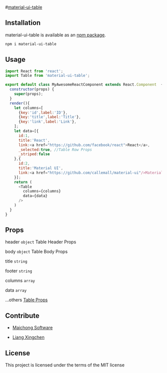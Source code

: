#[material-ui-table](https://github.com/maichong/material-ui-table)

## Installation

material-ui-table is available as an [npm package](https://www.npmjs.org/package/material-ui-table).

```sh
npm i material-ui-table
```

## Usage

```js
import React from 'react';
import Table from 'material-ui-table';

export default class MyAwesomeReactComponent extends React.Component  {
  constructor(props) {
    super(props);
  }
  render(){
    let columns=[
      {key:'id',label:'ID'},
      {key:'title',label:'Title'},
      {key:'link',label:'Link'},
    ];
    let data=[{
      id:1,
      title:'React',
      link:<a href="https://github.com/facebook/react">React</a>,
      _selected:true, //Table Row Props
      _striped:false
    },{
      id:2,
      title:'Material UI',
      link:<a href="https://github.com/callemall/material-ui"/>Material UI</a>
    }];
    return (
      <Table
        columns={columns}
        data={data}
      />
    )
  }
}
```


## Props

header `object` Table Header Props

body `object` Table Body Props

title `string`

footer `string`

columns `array`

data `array`

...others [Table Props](http://www.material-ui.com/#/components/table)

## Contribute

* [Maichong Software](http://maichong.it)

* [Liang Xingchen](https://github.com/liangxingchen)

## License

This project is licensed under the terms of the MIT license
